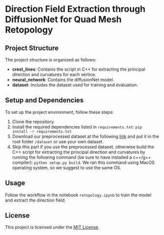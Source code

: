 # Direction Field Extraction through DiffusionNet for Quad Mesh Retopology

## Project Structure
The project structure is organized as follows:

- **crest_lines**: Contains the script in C++ for extracting the principal direction and curvatures for each vertice.
- **neural_network**: Contains the diffusionNet model.
- **dataset**: Includes the dataset used for training and evaluation.

## Setup and Dependencies
To set up the project environment, follow these steps:
1. Clone the repository.
2. Install the required dependencies listed in `requirements.txt`:
  ```pip install -r requirements.txt```
4. Download our preprocessed dataset at the following [link](https://polimi365-my.sharepoint.com/:u:/g/personal/10978268_polimi_it/EdHy8Ij3NSpPmQh7nrogHWYB7OizNwVeL_f_Vt6rfnmYbA?e=LtZy1c) and put it in the root folder `/dataset` or use your own dataset.
5. Skip this part if you use the preprocessed dataset, otherwise build the C++ script for extracting the principal direction and curvatures by running the following command (be sure to have installed a c++/g++ compiler):
  ```python setup.py build```. We ran this command using MacOS operating system, so we suggest to use the same OS.

## Usage
Follow the workflow in the notebook `retopology.ipynb` to train the model and extract the direction field.

## License
This project is licensed under the [MIT License](LICENSE).
